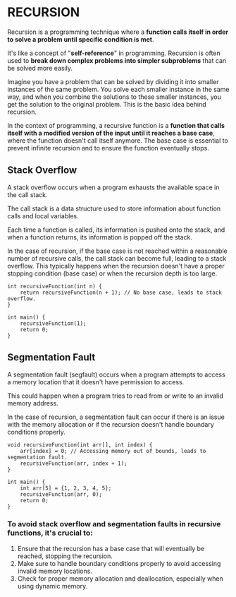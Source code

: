# RECURSION

Recursion is a programming technique where a **function calls itself in order to solve a problem until specific condition is met**. 

It's like a concept of "**self-reference**" in programming. Recursion is often used to **break down complex problems into simpler subproblems** that can be solved more easily.

Imagine you have a problem that can be solved by dividing it into smaller instances of the same problem. You solve each smaller instance in the same way, and when you combine the solutions to these smaller instances, you get the solution to the original problem. This is the basic idea behind recursion.

In the context of programming, a recursive function is a **function that calls itself with a modified version of the input until it reaches a base case**, where the function doesn't call itself anymore. The base case is essential to prevent infinite recursion and to ensure the function eventually stops.

## Stack Overflow
A stack overflow occurs when a program exhausts the available space in the call stack. 

The call stack is a data structure used to store information about function calls and local variables. 

Each time a function is called, its information is pushed onto the stack, and when a function returns, its information is popped off the stack.

In the case of recursion, if the base case is not reached within a reasonable number of recursive calls, the call stack can become full, leading to a stack overflow. This typically happens when the recursion doesn't have a proper stopping condition (base case) or when the recursion depth is too large.

```
int recursiveFunction(int n) {
    return recursiveFunction(n + 1); // No base case, leads to stack overflow.
}

int main() {
    recursiveFunction(1);
    return 0;
}
```

## Segmentation Fault
A segmentation fault (segfault) occurs when a program attempts to access a memory location that it doesn't have permission to access. 

This could happen when a program tries to read from or write to an invalid memory address.

In the case of recursion, a segmentation fault can occur if there is an issue with the memory allocation or if the recursion doesn't handle boundary conditions properly.

```
void recursiveFunction(int arr[], int index) {
    arr[index] = 0; // Accessing memory out of bounds, leads to segmentation fault.
    recursiveFunction(arr, index + 1);
}

int main() {
    int arr[5] = {1, 2, 3, 4, 5};
    recursiveFunction(arr, 0);
    return 0;
}
```

### To avoid stack overflow and segmentation faults in recursive functions, it's crucial to:

1. Ensure that the recursion has a base case that will eventually be reached, stopping the recursion.
2. Make sure to handle boundary conditions properly to avoid accessing invalid memory locations.
3. Check for proper memory allocation and deallocation, especially when using dynamic memory.



